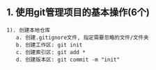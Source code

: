 ## 1. 使用git管理项目的基本操作(6个)
    1). 创建本地仓库
       a. 创建.gitignore文件, 指定需要忽略的文件/文件夹
       b. 创建工作区: git init
       c. 创建索引区: git add *
       d. 创建版本区: git commit -m "init"